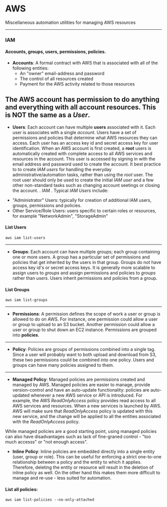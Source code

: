 # AWS
Miscellaneous automation utilities for managing AWS resources

---
### IAM
#### Accounts, groups, users, permissions, policies.

* **Accounts**: A formal contract with AWS that is associated with all of the following entities:
  - An "owner" email-address and password
  - The control of all resources created 
  - Payment for the AWS activity related to those resources

The AWS account has permission to do anything and everything with all account resources. This is **NOT** the same as a *User*.
---

  * **Users**: Each account can have multiple **users** associated with it. Each user is associates with a single *account*. Users have a set of permissions and policies that determine what AWS resources they can access. Each user has an access key id and secret access key for user identification. When an AWS account is first created, a **root** users is automatically created with complete access to all AWS services and resources in the account. This user is accessed by signing in with the email address and password used to create the account. It best practice to to create *IAM users* for handling the everyday administrative/automation tasks, rather than using the *root* user. The root user should only be used to create the initial *IAM user* and a few other non-standard tasks such as changing account seetings or closing the account. . IAM . Typical *IAM Users* include:
  - "Administrator" Users: typically for creation of additional IAM users, groups, permissions and policies.
  - Other Service/Role Users: users specific to certain roles or resources, for example "NetworkAdmin", "StorageAdmin"

#### List Users
```
aws iam list-users
```
---
 
  * **Groups**: Each account can have multiple groups; each group containing one or more users. A group has a particular set of permissions and policies that get inherited by the users in that group. Groups do not have access key id's or secret access keys.  It is generally more scalable to assign users to *groups* and assign permissions and policies to *groups* rather than *users*. Users inherit permissions and policies from a group.
  
#### List Groups
```
aws iam list-groups
```
---

  * **Permissions**: A permission defines the scope of work a user or group is allowed to do on AWS. For instance, one permission could allow a user or group to upload to an S3 bucket. Another permission could allow a user or group to shut down an EC2 instance. Permissions are grouped into **policies**.
  
---
  * **Policy**: Policies are groups of permissions combined into a single tag. Since a user will probably want to both upload and download from S3, these two permissions could be combined into one policy. Users and groups can have many policies assigned to them.

---

  * **Managed Policy**: Managed policies are permissions created and managed by AWS.  Managed policies are easier to manage, provide version-control and have an auto-update functionality: policies are auto-updated whenever a new AWS service or API is introduced. For example, the AWS *ReadOnlyAccess* policy provides read access to all AWS services and resources. When a new services is launched by AWS. AWS will make sure that *ReadOnlyAccess* policy is updated with this new service, and the change will be applied to all the entities associated with the *ReadOnlyAccess* policy.
   
While managed policies are a good starting point, using managed policies can also have disadvantages such as lack of fine-graned control - "too much accesss" or "not enough access".
  
  * **Inline Policy**: Inline policies are embedded directly into a single entity (user, group or role). This can be useful for enforcing a strict one-to-one relationship between a policy and the entity to which it applies. Therefore, deleting the entity or resource will result in the deletion of inline policy as well. On the other hand this makes them more difficult to manage and re-use - less suited for automation.

#### List all policies:
```
aws iam list-policies --no-only-attached
```
